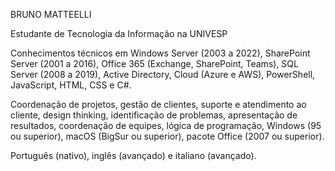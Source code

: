 BRUNO MATTEELLI

Estudante de Tecnologia da Informação na UNIVESP

Conhecimentos técnicos em Windows Server (2003 a 2022), SharePoint Server (2001 a 2016), Office 365 (Exchange, SharePoint, Teams), SQL Server (2008 a 2019), Active Directory, Cloud (Azure e
AWS), PowerShell, JavaScript, HTML, CSS e C#.

Coordenação de projetos, gestão de clientes, suporte e atendimento ao cliente, design thinking, identificação de problemas, apresentação de resultados, coordenação de equipes, lógica de
programação, Windows (95 ou superior), macOS (BigSur ou superior), pacote Office (2007 ou superior).

Português (nativo), inglês (avançado) e italiano (avançado).
